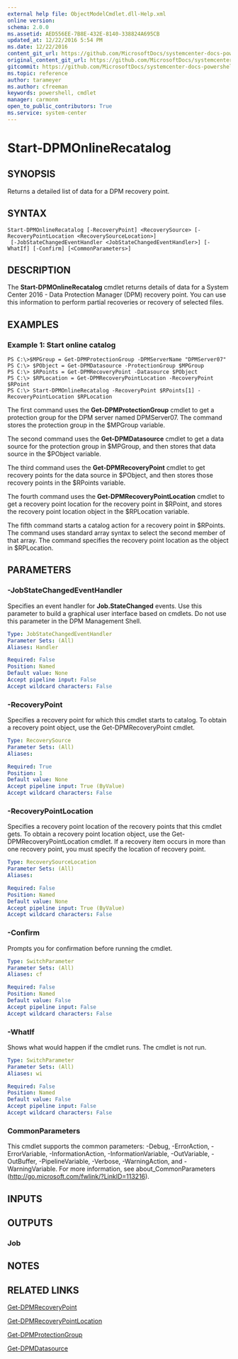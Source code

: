 ```yaml
---
external help file: ObjectModelCmdlet.dll-Help.xml
online version: 
schema: 2.0.0
ms.assetid: AED556EE-7B8E-432E-8140-338824A695CB
updated_at: 12/22/2016 5:54 PM
ms.date: 12/22/2016
content_git_url: https://github.com/MicrosoftDocs/systemcenter-docs-powershell/blob/master/systemcenter-cmdlets/SystemCenter2016/DataProtectionManager/vlatest/Start-DPMOnlineRecatalog.md
original_content_git_url: https://github.com/MicrosoftDocs/systemcenter-docs-powershell/blob/master/systemcenter-cmdlets/SystemCenter2016/DataProtectionManager/vlatest/Start-DPMOnlineRecatalog.md
gitcommit: https://github.com/MicrosoftDocs/systemcenter-docs-powershell/blob/17c3a51bd892aad46c731d9f381f0704b4815004/systemcenter-cmdlets/SystemCenter2016/DataProtectionManager/vlatest/Start-DPMOnlineRecatalog.md
ms.topic: reference
author: tarameyer
ms.author: cfreeman
keywords: powershell, cmdlet
manager: carmonm
open_to_public_contributors: True
ms.service: system-center
---
```


# Start-DPMOnlineRecatalog

## SYNOPSIS
Returns a detailed list of data for a DPM recovery point.

## SYNTAX

```
Start-DPMOnlineRecatalog [-RecoveryPoint] <RecoverySource> [-RecoveryPointLocation <RecoverySourceLocation>]
 [-JobStateChangedEventHandler <JobStateChangedEventHandler>] [-WhatIf] [-Confirm] [<CommonParameters>]
```

## DESCRIPTION
The **Start-DPMOnlineRecatalog** cmdlet returns details of data for a System Center 2016 - Data Protection Manager (DPM) recovery point.
You can use this information to perform partial recoveries or recovery of selected files.

## EXAMPLES

### Example 1: Start online catalog
```
PS C:\>$MPGroup = Get-DPMProtectionGroup -DPMServerName "DPMServer07"
PS C:\> $PObject = Get-DPMDatasource -ProtectionGroup $MPGroup
PS C:\> $RPoints = Get-DPMRecoveryPoint -Datasource $PObject
PS C:\> $RPLocation = Get-DPMRecoveryPointLocation -RecoveryPoint $RPoint
PS C:\> Start-DPMOnlineRecatalog -RecoveryPoint $RPoints[1] -RecoveryPointLocation $RPLocation
```

The first command uses the **Get-DPMProtectionGroup** cmdlet to get a protection group for the DPM server named DPMServer07.
The command stores the protection group in the $MPGroup variable.

The second command uses the **Get-DPMDatasource** cmdlet to get a data source for the protection group in $MPGroup, and then stores that data source in the $PObject variable.

The third command uses the **Get-DPMRecoveryPoint** cmdlet to get recovery points for the data source in $PObject, and then stores those recovery points in the $RPoints variable.

The fourth command uses the **Get-DPMRecoveryPointLocation** cmdlet to get a recovery point location for the recovery point in $RPoint, and stores the recovery point location object in the $RPLocation variable.

The fifth command starts a catalog action for a recovery point in $RPoints.
The command uses standard array syntax to select the second member of that array.
The command specifies the recovery point location as the object in $RPLocation.

## PARAMETERS

### -JobStateChangedEventHandler
Specifies an event handler for **Job.StateChanged** events.
Use this parameter to build a graphical user interface based on cmdlets.
Do not use this parameter in the DPM Management Shell.

```yaml
Type: JobStateChangedEventHandler
Parameter Sets: (All)
Aliases: Handler

Required: False
Position: Named
Default value: None
Accept pipeline input: False
Accept wildcard characters: False
```

### -RecoveryPoint
Specifies a recovery point for which this cmdlet starts to catalog.
To obtain a recovery point object, use the Get-DPMRecoveryPoint cmdlet.

```yaml
Type: RecoverySource
Parameter Sets: (All)
Aliases: 

Required: True
Position: 1
Default value: None
Accept pipeline input: True (ByValue)
Accept wildcard characters: False
```

### -RecoveryPointLocation
Specifies a recovery point location of the recovery points that this cmdlet gets.
To obtain a recovery point location object, use the Get-DPMRecoveryPointLocation cmdlet.
If a recovery item occurs in more than one recovery point, you must specify the location of recovery point.

```yaml
Type: RecoverySourceLocation
Parameter Sets: (All)
Aliases: 

Required: False
Position: Named
Default value: None
Accept pipeline input: True (ByValue)
Accept wildcard characters: False
```

### -Confirm
Prompts you for confirmation before running the cmdlet.

```yaml
Type: SwitchParameter
Parameter Sets: (All)
Aliases: cf

Required: False
Position: Named
Default value: False
Accept pipeline input: False
Accept wildcard characters: False
```

### -WhatIf
Shows what would happen if the cmdlet runs.
The cmdlet is not run.

```yaml
Type: SwitchParameter
Parameter Sets: (All)
Aliases: wi

Required: False
Position: Named
Default value: False
Accept pipeline input: False
Accept wildcard characters: False
```

### CommonParameters
This cmdlet supports the common parameters: -Debug, -ErrorAction, -ErrorVariable, -InformationAction, -InformationVariable, -OutVariable, -OutBuffer, -PipelineVariable, -Verbose, -WarningAction, and -WarningVariable. For more information, see about_CommonParameters (http://go.microsoft.com/fwlink/?LinkID=113216).

## INPUTS

## OUTPUTS

### Job

## NOTES

## RELATED LINKS

[Get-DPMRecoveryPoint](xref:SystemCenter2016/DataProtectionManager/vlatest/Get-DPMRecoveryPoint.md)

[Get-DPMRecoveryPointLocation](xref:SystemCenter2016/DataProtectionManager/vlatest/Get-DPMRecoveryPointLocation.md)

[Get-DPMProtectionGroup](xref:SystemCenter2016/DataProtectionManager/vlatest/Get-DPMProtectionGroup.md)

[Get-DPMDatasource](xref:SystemCenter2016/DataProtectionManager/vlatest/Get-DPMDatasource.md)

